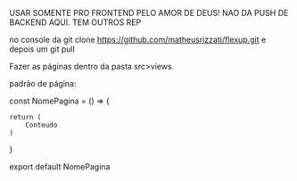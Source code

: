 USAR SOMENTE PRO FRONTEND PELO AMOR DE DEUS! NAO DA PUSH DE BACKEND AQUI. TEM OUTROS REP

no console da git clone https://github.com/matheusrizzati/flexup.git
e depois um git pull

Fazer as páginas dentro da pasta src>views

padrão de página:

const NomePagina = () => {
    
    return (
        Conteudo
    )
}

export default NomePagina
